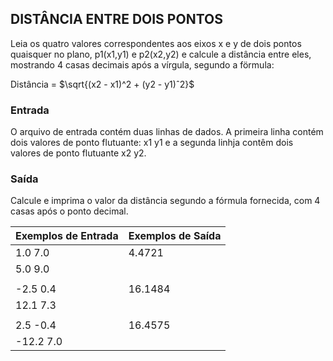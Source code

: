 ## DISTÂNCIA ENTRE DOIS PONTOS

Leia os quatro valores correspondentes aos eixos x e y de dois pontos quaisquer no plano, p1(x1,y1) e p2(x2,y2) e calcule a distância entre eles, mostrando 4 casas decimais após a vírgula, segundo a förmula:

Distância = $\sqrt{(x2 - x1)^2 + (y2 - y1)ˆ2}$

### Entrada

O arquivo de entrada contém duas linhas de dados. A primeira linha contém dois valores de ponto flutuante: x1 y1 e a segunda linhja contêm dois valores de ponto flutuante x2 y2.

### Saída

Calcule e imprima o valor da distância segundo a fórmula fornecida, com 4 casas após o ponto decimal.

|**Exemplos de Entrada**|**Exemplos de Saída**      |
|   :---            |   :---                |
|1.0 7.0            |4.4721                 |
|5.0 9.0            |                       |
|                   |                       |
|-2.5 0.4           |16.1484                |
|12.1 7.3           |                       |
|                   |                       |
|2.5 -0.4           |16.4575                |
|-12.2 7.0          |                       |
